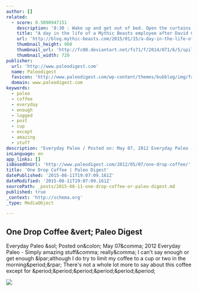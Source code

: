 ```yaml
---
author: []
related:
  - score: 0.5090947151
    description: '8:30 : Wake up and get out of bed. Open the curtains to see the sun shining, put a dressing gown on and go downstairs to make some coffee. 8:40 : Take coffee to the home office and open up the laptop to start some work.'
    title: "A day in the life of a Mythic Beasts employee after David Cameron bans secure encryption he can't intercept"
    url: 'http://blog.mythic-beasts.com/2015/01/15/a-day-in-the-life-of-a-mythic-beasts-employee-after-david-cameron-bans-the-secure-encryption/'
    thumbnail_height: 960
    thumbnail_url: 'http://fc08.deviantart.net/fs71/f/2014/071/6/5/spilled_coffee_by_onitensu21-d79y9zc.jpg'
    thumbnail_width: 720
publisher:
  url: 'http://www.paleodigest.com'
  name: Paleodigest
  favicon: 'http://www.paleodigest.com/wp-content/themes/bubblog/img/favicon.png'
  domain: www.paleodigest.com
keywords:
  - paleo
  - coffee
  - everyday
  - enough
  - logged
  - post
  - cup
  - except
  - amazing
  - stuff
description: "Everyday Paleo / Posted on: May 07, 2012 Everyday Paleo - Simply amazing stuff, really, I can't say enough or get enough (although I do try to limit my coffee to a cup or two in the morning.) There's not a whole lot more to say about this coffee except for ......"
inLanguage: en
app_links: []
isBasedOnUrl: 'http://www.paleodigest.com/2012/05/07/one-drop-coffee/'
title: 'One Drop Coffee | Paleo Digest'
datePublished: '2015-08-11T19:07:09.161Z'
dateModified: '2015-08-11T19:07:09.161Z'
sourcePath: _posts/2015-08-11-one-drop-coffee-or-paleo-digest.md
published: true
_context: 'http://schema.org'
_type: MediaObject

---
```

<article style=""><h1>One Drop Coffee &amp;vert; Paleo Digest</h1><p>Everyday Paleo &amp;sol; Posted on&amp;colon; May 07&amp;comma; 2012 Everyday Paleo - Simply amazing stuff&amp;comma; really&amp;comma; I can't say enough or get enough &amp;lpar;although I do try to limit my coffee to a cup or two in the morning&amp;period;&amp;rpar; There's not a whole lot more to say about this coffee except for &amp;period;&amp;period;&amp;period;&amp;period;&amp;period;&amp;period;</p><img src="http://paleorecipebook.com/affiliates/250x600/banner1.jpg" /></article>
